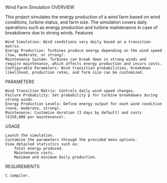 Wind Farm Simulation
OVERVIEW

This project simulates the energy production of a wind farm based on wind conditions, turbine status, and farm size. The simulation covers daily operations such as energy production and turbine maintenance in case of breakdowns due to strong winds.
Features

    Wind Simulation: Wind conditions vary daily based on a transition matrix.
    Energy Production: Turbines produce energy depending on the wind speed (low, moderate, or strong).
    Maintenance System: Turbines can break down in strong winds and require maintenance, which affects energy production and incurs costs.
    Configurable Parameters: Wind transition probabilities, breakdown likelihood, production rates, and farm size can be customized.

PARAMETERS

    Wind Transition Matrix: Controls daily wind speed changes.
    Failure Probability: Set probability p for turbine breakdowns during strong winds.
    Energy Production Levels: Define energy output for each wind condition (none, moderate, strong).
    Maintenance: Customize duration (3 days by default) and costs (€150,000 per maintenance).

USAGE

    Launch the simulation.
    Customize the parameters through the provided menu options.
    View detailed statistics such as:
        Total energy produced.
        Maintenance costs.
        Maximum and minimum daily production.

REQUIREMENTS

    C compiler.
